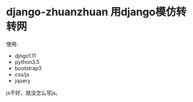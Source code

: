 django-zhuanzhuan
用django模仿转转网
=================

使用:
- djngo1.11
- python3.5
- bootstrap3
- css/js
- jquery












js不好，就没怎么写js。